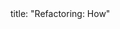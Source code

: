 <frontmatter>
title: "Refactoring: How"
</frontmatter>

<include src="index-body.md" boilerplate />
